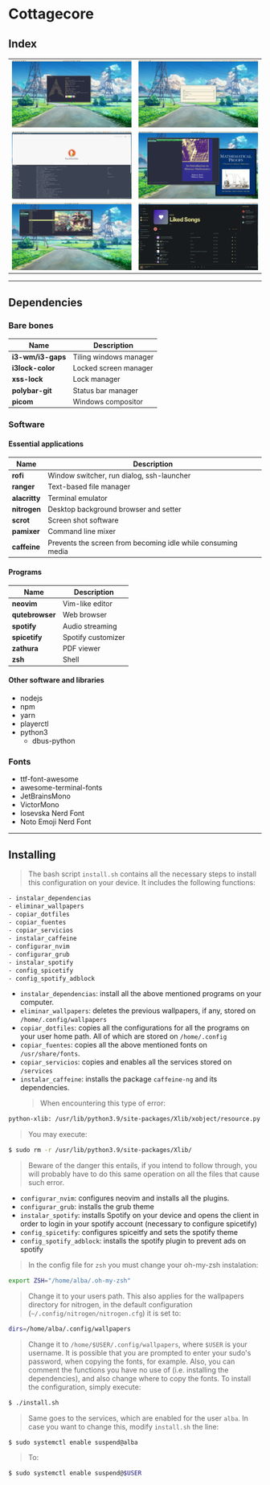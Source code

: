 # Cottagecore

## Index

|                                                         |                                                 |
| ------------------------------------------------------- | ----------------------------------------------- |
| ![Example](docs/home_screen.png?raw=true "Homepage")    | ![Example](docs/rofi.png?raw=true "Rofi")       |
| ![Example](docs/qutebrowser.png?raw=true "Qutebrowser") | ![Example](docs/ranger_1.png?raw=true "Ranger") |
| ![Example](docs/ranger_2.png?raw=true "Ranger")         | ![Example](docs/spotify.png?raw=true "Spotify") |

---

## Dependencies

### Bare bones

| Name              | Description            |
| ----------------- | ---------------------- |
| **i3-wm/i3-gaps** | Tiling windows manager |
| **i3lock-color**  | Locked screen manager  |
| **xss-lock**      | Lock manager           |
| **polybar-git**   | Status bar manager     |
| **picom**         | Windows compositor     |

### Software

#### Essential applications

| Name          | Description                                                  |
| ------------- | ------------------------------------------------------------ |
| **rofi**      | Window switcher, run dialog, ssh-launcher                    |
| **ranger**    | Text-based file manager                                      |
| **alacritty** | Terminal emulator                                            |
| **nitrogen**  | Desktop background browser and setter                        |
| **scrot**     | Screen shot software                                         |
| **pamixer**   | Command line mixer                                           |
| **caffeine**  | Prevents the screen from becoming idle while consuming media |

#### Programs

| Name            | Description        |
| --------------- | ------------------ |
| **neovim**      | Vim-like editor    |
| **qutebrowser** | Web browser        |
| **spotify**     | Audio streaming    |
| **spicetify**   | Spotify customizer |
| **zathura**     | PDF viewer         |
| **zsh**         | Shell              |

#### Other software and libraries

- nodejs
- npm
- yarn
- playerctl
- python3
  - dbus-python

### Fonts

- ttf-font-awesome
- awesome-terminal-fonts
- JetBrainsMono
- VictorMono
- Iosevska Nerd Font
- Noto Emoji Nerd Font

---

## Installing

> The bash script `install.sh` contains all the necessary steps to install this configuration on your device. It includes the following functions:

```
- instalar_dependencias
- eliminar_wallpapers
- copiar_dotfiles
- copiar_fuentes
- copiar_servicios
- instalar_caffeine
- configurar_nvim
- configurar_grub
- instalar_spotify
- config_spicetify
- config_spotify_adblock
```

- `instalar_dependencias`: install all the above mentioned programs on your computer.
- `eliminar_wallpapers`: deletes the previous wallpapers, if any, stored on `/home/.config/wallpapers`
- `copiar_dotfiles`: copies all the configurations for all the programs on your user home path. All of which are stored on `/home/.config`
- `copiar_fuentes`: copies all the above mentioned fonts on `/usr/share/fonts`.
- `copiar_servicios`: copies and enables all the services stored on `/services`
- `instalar_caffeine`: installs the package `caffeine-ng` and its dependencies.
  > When encountering this type of error:

```bash
python-xlib: /usr/lib/python3.9/site-packages/Xlib/xobject/resource.py
```

> You may execute:

```bash
$ sudo rm -r /usr/lib/python3.9/site-packages/Xlib/
```

> Beware of the danger this entails, if you intend to follow through, you will probably have to do this same operation on all the files that cause such error.

- `configurar_nvim`: configures neovim and installs all the plugins.
- `configurar_grub`: installs the grub theme
- `instalar_spotify`: installs Spotify on your device and opens the client in order to login in your spotify account (necessary to configure spicetify)
- `config_spicetify`: configures spiceitfy and sets the spotify theme
- `config_spotify_adblock`: installs the spotify plugin to prevent ads on spotify

> In the config file for `zsh` you must change your oh-my-zsh instalation:

```bash
export ZSH="/home/alba/.oh-my-zsh"
```

> Change it to your users path. This also applies for the wallpapers directory for nitrogen, in the default configuration (`~/.config/nitrogen/nitrogen.cfg`) it is set to:

```bash
dirs=/home/alba/.config/wallpapers
```

> Change it to `/home/$USER/.config/wallpapers`, where `$USER` is your username.
> It is possible that you are prompted to enter your sudo's password, when copying the fonts, for example.
> Also, you can comment the functions you have no use of (i.e. installing the dependencies), and also change where to copy the fonts.
> To install the configuration, simply execute:

```bash
$ ./install.sh
```

> Same goes to the services, which are enabled for the user `alba`. In case you want to change this, modify `install.sh` the line:

```bash
$ sudo systemctl enable suspend@alba
```

> To:

```bash
$ sudo systemctl enable suspend@$USER
```
